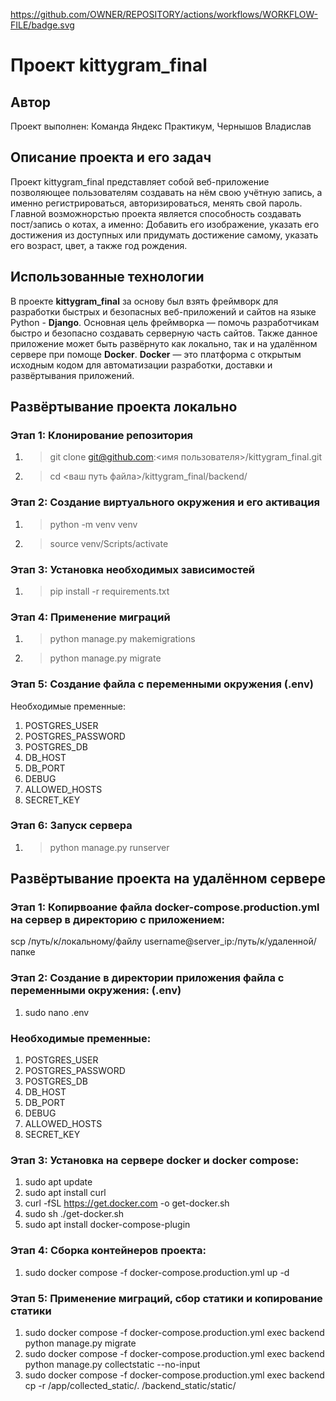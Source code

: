 https://github.com/OWNER/REPOSITORY/actions/workflows/WORKFLOW-FILE/badge.svg
# Проект kittygram_final
## Автор ##
Проект выполнен: Команда Яндекс Практикум, Чернышов Владислав
## Описание проекта и его задач ##
Проект kittygram_final представляет собой веб-приложение позволяющее пользователям создавать на нём свою учётную запись, а именно регистрироваться, авторизироваться, менять свой пароль. Главной возможнорстью проекта является способность создавать пост/запись о котах, а именно: Добавить его изображение, указать его достижения из доступных или придумать достижение самому, указать его возраст, цвет, а также год рождения. 
## Использованные технологии ##
В проекте **kittygram_final** за основу был взять фреймворк для разработки быстрых и безопасных веб-приложений и сайтов на языке Python - **Django**. Основная цель фреймворка — помочь разработчикам быстро и безопасно создавать серверную часть сайтов. Также данное приложение может быть развёрнуто как локально, так и на удалённом сервере при помоще **Docker**. **Docker** — это платформа с открытым исходным кодом для автоматизации разработки, доставки и развёртывания приложений.
## Развёртывание проекта локально 
### Этап 1: Клонирование репозитория
1) >git clone git@github.com:<имя пользователя>/kittygram_final.git
2) >cd <ваш путь файла>/kittygram_final/backend/
### Этап 2: Создание виртуального окружения и его активация
1) >python -m venv venv
2) >source venv/Scripts/activate
### Этап 3: Установка необходимых зависимостей 
1) >pip install -r requirements.txt
### Этап 4: Применение миграций
1) >python manage.py makemigrations
2) >python manage.py migrate
### Этап 5: Создание файла с переменными окружения (.env)
Необходимые пременные:
1) POSTGRES_USER
2) POSTGRES_PASSWORD
3) POSTGRES_DB
4) DB_HOST
5) DB_PORT
6) DEBUG
7) ALLOWED_HOSTS
8) SECRET_KEY
### Этап 6: Запуск сервера
1) >python manage.py runserver
## Развёртывание проекта на удалённом сервере
### Этап 1: Копирвоание файла docker-compose.production.yml на сервер в директорию с приложением:
scp /путь/к/локальному/файлу username@server_ip:/путь/к/удаленной/папке
### Этап 2: Создание в директории приложения файла с переменными окружения: (.env)
1) sudo nano .env
### Необходимые пременные:
1) POSTGRES_USER
2) POSTGRES_PASSWORD
3) POSTGRES_DB
4) DB_HOST
5) DB_PORT
6) DEBUG
7) ALLOWED_HOSTS
8) SECRET_KEY
### Этап 3: Установка на сервере docker и docker compose:
1) sudo apt update
2) sudo apt install curl
3) curl -fSL https://get.docker.com -o get-docker.sh
4) sudo sh ./get-docker.sh
5) sudo apt install docker-compose-plugin 
### Этап 4: Сборка контейнеров проекта:
1) sudo docker compose -f docker-compose.production.yml up -d
### Этап 5: Применение миграций, сбор статики и копирование статики
1) sudo docker compose -f docker-compose.production.yml exec backend python manage.py migrate
2) sudo docker compose -f docker-compose.production.yml exec backend python manage.py collectstatic --no-input
3) sudo docker compose -f docker-compose.production.yml exec backend cp -r /app/collected_static/. /backend_static/static/
